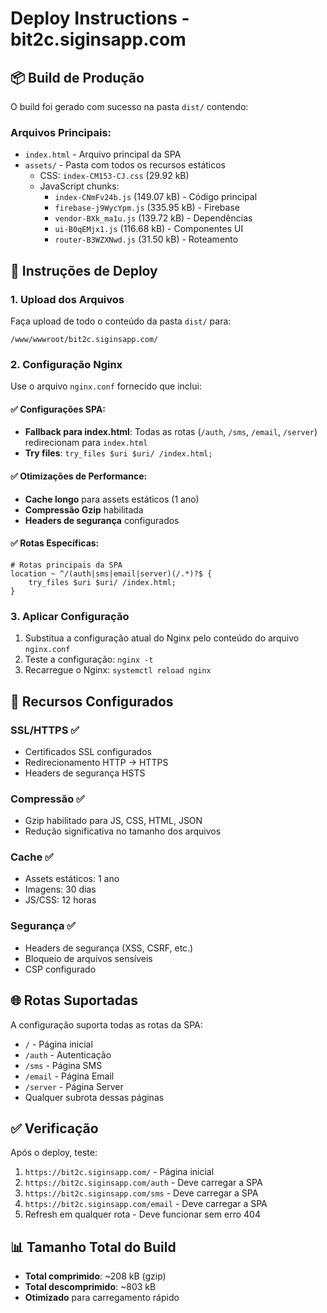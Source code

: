 # Deploy Instructions - bit2c.siginsapp.com

## 📦 Build de Produção

O build foi gerado com sucesso na pasta `dist/` contendo:

### Arquivos Principais:
- `index.html` - Arquivo principal da SPA
- `assets/` - Pasta com todos os recursos estáticos
  - CSS: `index-CM153-CJ.css` (29.92 kB)
  - JavaScript chunks:
    - `index-CNmFv24b.js` (149.07 kB) - Código principal
    - `firebase-j9WycYpm.js` (335.95 kB) - Firebase
    - `vendor-BXk_ma1u.js` (139.72 kB) - Dependências
    - `ui-B0qEMjx1.js` (116.68 kB) - Componentes UI
    - `router-B3WZXNwd.js` (31.50 kB) - Roteamento

## 🚀 Instruções de Deploy

### 1. Upload dos Arquivos
Faça upload de todo o conteúdo da pasta `dist/` para:
```
/www/wwwroot/bit2c.siginsapp.com/
```

### 2. Configuração Nginx
Use o arquivo `nginx.conf` fornecido que inclui:

#### ✅ Configurações SPA:
- **Fallback para index.html**: Todas as rotas (`/auth`, `/sms`, `/email`, `/server`) redirecionam para `index.html`
- **Try files**: `try_files $uri $uri/ /index.html;`

#### ✅ Otimizações de Performance:
- **Cache longo** para assets estáticos (1 ano)
- **Compressão Gzip** habilitada
- **Headers de segurança** configurados

#### ✅ Rotas Específicas:
```nginx
# Rotas principais da SPA
location ~ ^/(auth|sms|email|server)(/.*)?$ {
    try_files $uri $uri/ /index.html;
}
```

### 3. Aplicar Configuração
1. Substitua a configuração atual do Nginx pelo conteúdo do arquivo `nginx.conf`
2. Teste a configuração: `nginx -t`
3. Recarregue o Nginx: `systemctl reload nginx`

## 🔧 Recursos Configurados

### SSL/HTTPS ✅
- Certificados SSL configurados
- Redirecionamento HTTP → HTTPS
- Headers de segurança HSTS

### Compressão ✅
- Gzip habilitado para JS, CSS, HTML, JSON
- Redução significativa no tamanho dos arquivos

### Cache ✅
- Assets estáticos: 1 ano
- Imagens: 30 dias  
- JS/CSS: 12 horas

### Segurança ✅
- Headers de segurança (XSS, CSRF, etc.)
- Bloqueio de arquivos sensíveis
- CSP configurado

## 🌐 Rotas Suportadas

A configuração suporta todas as rotas da SPA:
- `/` - Página inicial
- `/auth` - Autenticação
- `/sms` - Página SMS
- `/email` - Página Email  
- `/server` - Página Server
- Qualquer subrota dessas páginas

## ✅ Verificação

Após o deploy, teste:
1. `https://bit2c.siginsapp.com/` - Página inicial
2. `https://bit2c.siginsapp.com/auth` - Deve carregar a SPA
3. `https://bit2c.siginsapp.com/sms` - Deve carregar a SPA
4. `https://bit2c.siginsapp.com/email` - Deve carregar a SPA
5. Refresh em qualquer rota - Deve funcionar sem erro 404

## 📊 Tamanho Total do Build
- **Total comprimido**: ~208 kB (gzip)
- **Total descomprimido**: ~803 kB
- **Otimizado** para carregamento rápido